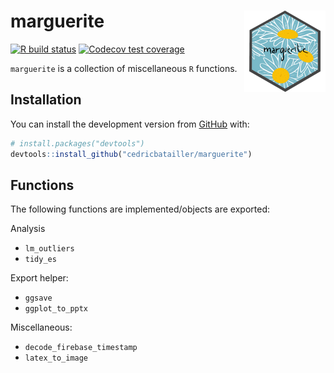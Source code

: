 
<!-- README.md is generated from README.Rmd. Please edit that file -->

# marguerite <img src='man/figures/logo.png' align="right" height="130" />

<!-- badges: start -->

[![R build
status](https://github.com/cedricbatailler/marguerite/workflows/R-CMD-check/badge.svg)](https://github.com/cedricbatailler/marguerite/actions)
[![Codecov test
coverage](https://codecov.io/gh/cedricbatailler/marguerite/branch/master/graph/badge.svg)](https://codecov.io/gh/cedricbatailler/marguerite?branch=master)
<!-- badges: end -->

`marguerite` is a collection of miscellaneous `R` functions.

## Installation

You can install the development version from
[GitHub](https://github.com/) with:

``` r
# install.packages("devtools")
devtools::install_github("cedricbatailler/marguerite")
```

## Functions

The following functions are implemented/objects are exported:

Analysis

-   `lm_outliers`
-   `tidy_es`

Export helper:

-   `ggsave`
-   `ggplot_to_pptx`

Miscellaneous:

-   `decode_firebase_timestamp`
-   `latex_to_image`
